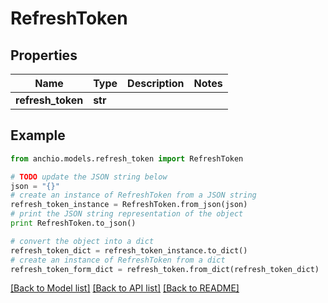 # RefreshToken


## Properties

Name | Type | Description | Notes
------------ | ------------- | ------------- | -------------
**refresh_token** | **str** |  | 

## Example

```python
from anchio.models.refresh_token import RefreshToken

# TODO update the JSON string below
json = "{}"
# create an instance of RefreshToken from a JSON string
refresh_token_instance = RefreshToken.from_json(json)
# print the JSON string representation of the object
print RefreshToken.to_json()

# convert the object into a dict
refresh_token_dict = refresh_token_instance.to_dict()
# create an instance of RefreshToken from a dict
refresh_token_form_dict = refresh_token.from_dict(refresh_token_dict)
```
[[Back to Model list]](../README.md#documentation-for-models) [[Back to API list]](../README.md#documentation-for-api-endpoints) [[Back to README]](../README.md)


